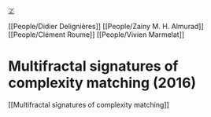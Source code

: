 [🇿](zotero://select/library/items/IDJFXY8H)

[[People/Didier Delignières]] [[People/Zainy M. H. Almurad]] [[People/Clément Roume]] [[People/Vivien Marmelat]] 
# Multifractal signatures of complexity matching (2016)

[[Multifractal signatures of complexity matching]]